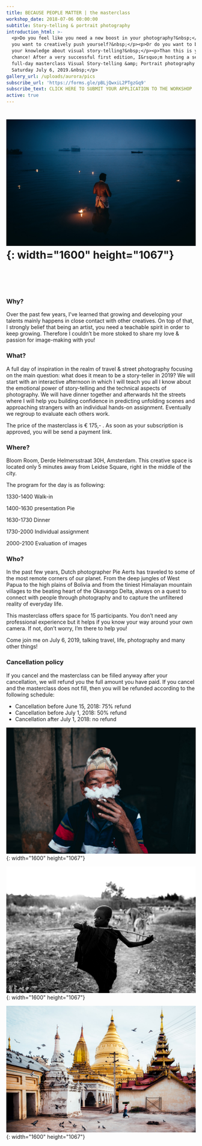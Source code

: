 ```yaml
---
title: BECAUSE PEOPLE MATTER | the masterclass
workshop_date: 2018-07-06 00:00:00
subtitle: Story-telling & portrait photography
introduction_html: >-
  <p>Do you feel like you need a new boost in your photography?&nbsp;</p><p>Do
  you want to creatively push yourself?&nbsp;</p><p>Or do you want to broaden
  your knowledge about visual story-telling?&nbsp;</p><p>Than this is your
  chance! After a very successful first edition, I&rsquo;m hosting a second
  full-day masterclass Visual Story-telling &amp; Portrait photography on
  Saturday July 6, 2019.&nbsp;</p>
gallery_url: /uploads/aurora/pics
subscribe_url: 'https://forms.gle/pBLjQwxiL2PTgzGq9'
subscribe_text: CLICK HERE TO SUBMIT YOUR APPLICATION TO THE WORKSHOP
active: true
---
```


# **![](/uploads/2g2a0960a-2aaaa.jpg){: width="1600" height="1067"}**

# &nbsp;

### Why?

Over the past few years, I've learned that growing and developing your talents mainly happens in close contact with other creatives. On top of that, I strongly belief that being an artist, you need a teachable spirit in order to keep growing. Therefore I couldn’t be more stoked to share my love & passion for image-making with you\!

### What?

A full day of inspiration in the realm of travel & street photography focusing on the main question: what does it mean to be a story-teller in 2019? We will start with an interactive afternoon in which I will teach you all I know about the emotional power of story-telling and the technical aspects of photography. We will have dinner together and afterwards hit the streets where I will help you building confidence in predicting unfolding scenes and approaching strangers with an individual hands-on assignment. Eventually we regroup to evaluate each others work.&nbsp;

The price of the masterclass is € 175,- . As soon as your subscription is approved, you will be send a payment link.

### Where?

Bloom Room, Derde Helmersstraat 30H, Amsterdam. This creative space is located only 5 minutes away from Leidse Square, right in the middle of the city.

The program for the day is as following:

1330-1400 Walk-in

1400-1630 presentation Pie&nbsp;

1630-1730 Dinner

1730-2000 Individual assignment&nbsp;

2000-2100 Evaluation of images

### Who?

In the past few years, Dutch photographer Pie Aerts has traveled to some of the most remote corners of our planet. From the deep jungles of West Papua to the high plains of Bolivia and from the tiniest Himalayan mountain villages to the beating heart of the Okavango Delta, always on a quest to connect with people through photography and to capture the unfiltered reality of everyday life.&nbsp;

This masterclass offers space for 15 participants. You don’t need any professional experience but it helps if you know your way around your own camera. If not, don’t worry, I’m there to help you\!&nbsp;

Come join me on July 6, 2019, talking travel, life, photography and many other things\!

### Cancellation policy

If you cancel and the masterclass can be filled anyway after your cancellation, we will refund you the full amount you have paid. If you cancel and the masterclass does not fill, then you will be refunded according to the following schedule:

* Cancellation before June 15, 2018: 75% refund
* Cancellation before July 1, 2018: 50% refund
* Cancellation after July 1, 2018: no refund

![](/uploads/2g2a3630.jpg){: width="1600" height="1067"}

![](/uploads/2g2a9720.jpg){: width="1600" height="1067"}

![](/uploads/2g2a5941aaaa.jpg){: width="1600" height="1067"}

&nbsp;

&nbsp;